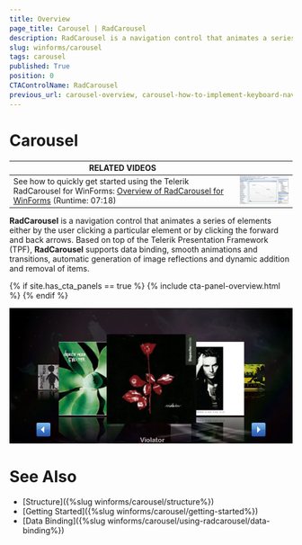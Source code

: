 ```yaml
---
title: Overview
page_title: Carousel | RadCarousel
description: RadCarousel is a navigation control that animates a series of elements either by the user clicking a particular element or by clicking the forward and back arrows.
slug: winforms/carousel
tags: carousel
published: True
position: 0
CTAControlName: RadCarousel
previous_url: carousel-overview, carousel-how-to-implement-keyboard-navigation
---
```


# Carousel

| RELATED VIDEOS |  |
| ------ | ------ |
| See how to quickly get started using the Telerik RadCarousel for WinForms: [Overview of RadCarousel for WinForms](http://tv.telerik.com/watch/winforms/radcarousel/overview-radcarousel-winforms) (Runtime: 07:18)|![carousel-overview 001](images/carousel-overview001.png)|

__RadCarousel__ is a navigation control that animates a series of elements either by the user clicking a particular element or by clicking the forward and back arrows. Based on top of the Telerik Presentation Framework (TPF), __RadCarousel__ supports data binding, smooth animations and transitions, automatic generation of image reflections and dynamic addition and removal of items. 

{% if site.has_cta_panels == true %}
{% include cta-panel-overview.html %}
{% endif %}

![carousel-overview 002](images/carousel-overview002.png)

# See Also

 * [Structure]({%slug winforms/carousel/structure%})
 * [Getting Started]({%slug winforms/carousel/getting-started%})
 * [Data Binding]({%slug winforms/carousel/using-radcarousel/data-binding%})
